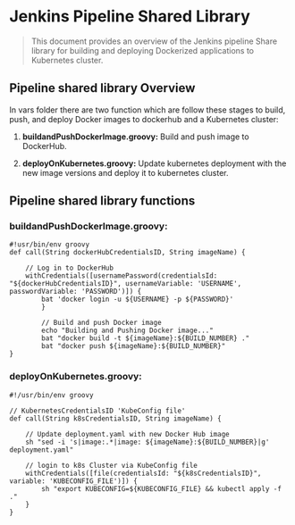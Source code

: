 # Jenkins Pipeline Shared Library

> This document provides an overview of the Jenkins pipeline Share library for building and deploying Dockerized applications to Kubernetes cluster.


## Pipeline shared library Overview

In vars folder there are two function which are follow these stages to build, push, and deploy Docker images to dockerhub and a Kubernetes cluster:

1. **buildandPushDockerImage.groovy:** Build and push image to DockerHub.

2. **deployOnKubernetes.groovy:** Update kubernetes deployment with the new image versions and deploy it to kubernetes cluster.

## Pipeline shared library functions

### buildandPushDockerImage.groovy:

```
#!usr/bin/env groovy
def call(String dockerHubCredentialsID, String imageName) {

	// Log in to DockerHub 
	withCredentials([usernamePassword(credentialsId: "${dockerHubCredentialsID}", usernameVariable: 'USERNAME', passwordVariable: 'PASSWORD')]) {
		bat 'docker login -u ${USERNAME} -p ${PASSWORD}'
        }
        
        // Build and push Docker image
        echo "Building and Pushing Docker image..."
        bat "docker build -t ${imageName}:${BUILD_NUMBER} ."
        bat "docker push ${imageName}:${BUILD_NUMBER}"	 
}
```

### deployOnKubernetes.groovy:

```
#!/usr/bin/env groovy

// KubernetesCredentialsID 'KubeConfig file'
def call(String k8sCredentialsID, String imageName) {
    
    // Update deployment.yaml with new Docker Hub image
    sh "sed -i 's|image:.*|image: ${imageName}:${BUILD_NUMBER}|g' deployment.yaml"

    // login to k8s Cluster via KubeConfig file
    withCredentials([file(credentialsId: "${k8sCredentialsID}", variable: 'KUBECONFIG_FILE')]) {
        sh "export KUBECONFIG=${KUBECONFIG_FILE} && kubectl apply -f ."
    }
}
```
